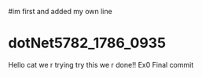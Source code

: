 #im first and added my own line
# dotNet5782_1786_0935
Hello cat
we r trying
try this
we r done!!
Ex0 Final commit